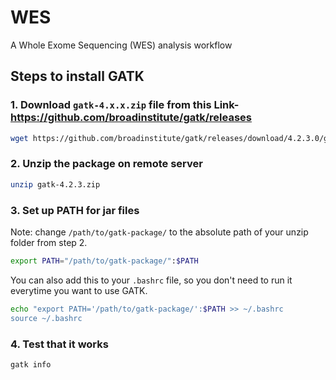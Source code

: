 # WES
A Whole Exome Sequencing (WES) analysis workflow
## Steps to install GATK
### 1. Download `gatk-4.x.x.zip` file from this Link- https://github.com/broadinstitute/gatk/releases
```bash
wget https://github.com/broadinstitute/gatk/releases/download/4.2.3.0/gatk-4.2.3.0.zip
```
### 2. Unzip the package on remote server
```bash
unzip gatk-4.2.3.zip
```

### 3. Set up PATH for jar files 
Note: change `/path/to/gatk-package/` to the absolute path of your unzip folder from step 2.
```bash
export PATH="/path/to/gatk-package/":$PATH
```
You can also add this to your `.bashrc` file, so you don't need to run it everytime you want to use GATK. 
```bash
echo "export PATH='/path/to/gatk-package/':$PATH >> ~/.bashrc
source ~/.bashrc
```

### 4. Test that it works
```bash
gatk info
```
